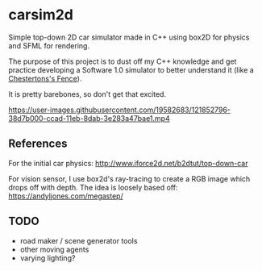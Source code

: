 # carsim2d

Simple top-down 2D car simulator made in C++ using box2D for physics and SFML for rendering.

The purpose of this project is to dust off my C++ knowledge and get practice developing a Software 1.0 simulator to better understand it
(like a [Chestertons's Fence](https://wiki.lesswrong.com/wiki/Chesterton%27s_Fence)).

It is pretty barebones, so don't get that excited.




https://user-images.githubusercontent.com/19582683/121852796-38d7b000-ccad-11eb-8dab-3e283a47bae1.mp4





## References

For the initial car physics: http://www.iforce2d.net/b2dtut/top-down-car

For vision sensor, I use box2d's ray-tracing to create a RGB image which drops off with depth. The idea is loosely based off: https://andyljones.com/megastep/


## TODO

- road maker / scene generator tools
- other moving agents
- varying lighting?
